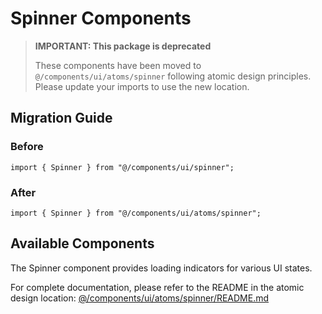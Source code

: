 # Spinner Components

> **IMPORTANT: This package is deprecated**
> 
> These components have been moved to `@/components/ui/atoms/spinner` following atomic design principles.
> Please update your imports to use the new location.

## Migration Guide

### Before

```tsx
import { Spinner } from "@/components/ui/spinner";
```

### After

```tsx
import { Spinner } from "@/components/ui/atoms/spinner";
```

## Available Components

The Spinner component provides loading indicators for various UI states.

For complete documentation, please refer to the README in the atomic design location:
[@/components/ui/atoms/spinner/README.md](../atoms/spinner/README.md) 